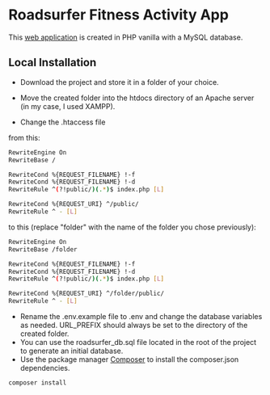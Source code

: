 # Roadsurfer Fitness Activity App
This [web application](https://roadsurfer-app-5sxad.ondigitalocean.app/) is created in PHP vanilla with a MySQL database.

## Local Installation

- Download the project and store it in a folder of your choice.

- Move the created folder into the htdocs directory of an Apache server (in my case, I used XAMPP).

- Change the .htaccess file

from this:
```bash
RewriteEngine On
RewriteBase /

RewriteCond %{REQUEST_FILENAME} !-f
RewriteCond %{REQUEST_FILENAME} !-d
RewriteRule ^(?!public/)(.*)$ index.php [L]

RewriteCond %{REQUEST_URI} ^/public/
RewriteRule ^ - [L]
```
to this (replace "folder" with the name of the folder you chose previously):

```bash
RewriteEngine On
RewriteBase /folder

RewriteCond %{REQUEST_FILENAME} !-f
RewriteCond %{REQUEST_FILENAME} !-d
RewriteRule ^(?!public/)(.*)$ index.php [L]

RewriteCond %{REQUEST_URI} ^/folder/public/
RewriteRule ^ - [L]
```

- Rename the .env.example file to .env and change the database variables as needed. URL_PREFIX should always be set to the directory of the created folder.
- You can use the roadsurfer_db.sql file located in the root of the project to generate an initial database. 
- Use the package manager [Composer](https://getcomposer.org/) to install the composer.json dependencies.
```bash
composer install
```

